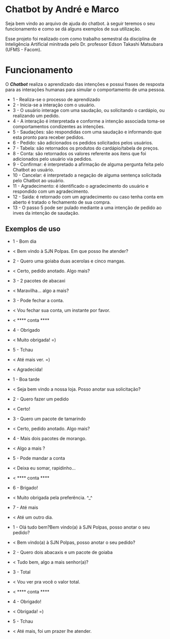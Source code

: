 # Chatbot by André e Marco

Seja bem vindo ao arquivo de ajuda do chatbot. à seguir teremos o seu funcionamento e como se dá alguns exemplos de sua utilização.

Esse projeto foi realizado com como trabalho semestral da disciplina de Inteligência Artificial minitrada pelo Dr. professor Edson Takashi Matsubara (UFMS - Facom).

# Funcionamento

O ***Chatbot*** realiza o aprendizado das intenções e possui frases de resposta para as interações humanas para simular o comportamento de uma pessoa.
- 1 - Realiza-se o processo de aprendizado
- 2 - Inicia-se a interação com o usuário.
- 3 - O usuário interage com uma saudação, ou solicitando o cardápio, ou realizando um pedido.
- 4 - A interação é interpretada e conforme a intenção associada toma-se comportamentos condizentes as intenções.
- 5 - Saudações: são respondidas com uma saudação e informando que esta pronto para receber pedidos.
- 6 - Pedido: são adicionados os pedidos solicitados pelos usuários.
- 7 - Tabela: são retornados os produtos do cardápio/tabela de preços.
- 8 - Conta: são retornados os valores referente aos itens que foi adicionados pelo usuário via pedidos.
- 9 - Confirmar: é interpretado a afirmação de alguma pergunta feita pelo Chatbot ao usuário.
- 10 - Cancelar: é interpretado a negação de alguma sentença solicitada pelo Chatbot ao usuário.
- 11 - Agradecimento: é identificado o agradecimento do usuário e respondido com um agradecimento.
- 12 - Saida: é retornado com um agradecimento ou caso tenha conta em aberto é tratado o fechamento de sua compra.
- 13 - O passo 5 pode ser pulado mediante a uma intenção de pedido ao inves da intenção de saudação.

## Exemplos de uso

- 1 - Bom dia
- < Bem vindo à SJN Polpas. Em que posso lhe atender?
- 2 - Quero uma goiaba duas acerolas e cinco mangas.
- < Certo, pedido anotado. Algo mais?
- 3 - 2 pacotes de abacaxi
- < Maravilha... algo a mais?
- 3 - Pode fechar a conta.
- < Vou fechar sua conta, um instante por favor.
- < **** conta ****
- 4 - Obrigado
- < Muito obrigada! =)
- 5 - Tchau
- < Até mais ver. =)
- < Agradecida!

- 1 - Boa tarde
- < Seja bem vindo a nossa loja. Posso anotar sua solicitação?
- 2 - Quero fazer um pedido
- < Certo!
- 3 - Quero um pacote de tamarindo
- < Certo, pedido anotado. Algo mais?
- 4 - Mais dois pacotes de morango.
- < Algo a mais ?
- 5 - Pode mandar a conta
- < Deixa eu somar, rapidinho...
- < **** conta ****
- 6 - Brigado!
- < Muito obrigada pela preferência. ^_^
- 7 - Até mais
- < Até um outro dia.

- 1 - Olá tudo bem?Bem vindo(a) à SJN Polpas, posso anotar o seu pedido?
- < Bem vindo(a) à SJN Polpas, posso anotar o seu pedido?
- 2 - Quero dois abacaxis e um pacote de goiaba
- < Tudo bem, algo a mais senhor(a)?
- 3 - Total
- < Vou ver pra você o valor total.
- < **** conta ****
- 4 - Obrigado!  
- < Obrigada! =)
- 5 - Tchau
- < Até mais, foi um prazer lhe atender.
